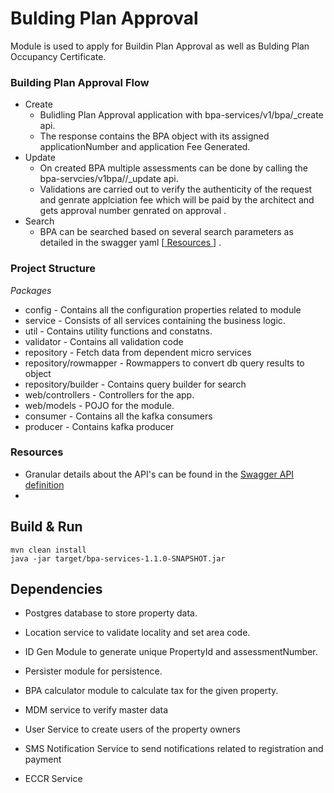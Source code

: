 # Bulding Plan Approval

Module is used to apply for Buildin Plan Approval as well as Bulding Plan Occupancy Certificate.

### Building Plan Approval Flow
- Create
   - Bulidling Plan Approval application with bpa-services/v1/bpa/_create api.
   - The response contains the BPA object with its assigned applicationNumber and application Fee Generated.
- Update
   -  On created BPA multiple assessments can be done by calling the bpa-servcies/v1bpa//_update api.
    - Validations are carried out to verify the authenticity of the request and genrate applciation fee which will be paid by the architect and gets approval number genrated on approval .
- Search
   -  BPA can be searched based on several search parameters as detailed in the swagger yaml [[ Resources ](#resources)] .


### Project Structure 
*Packages*
 - config - Contains all the configuration properties related to module
 - service - Consists of all services containing the business logic.
 - util - Contains utility functions and constatns.
 - validator - Contains all validation code
 - repository - Fetch data from dependent micro services
 - repository/rowmapper - Rowmappers to convert db query results to object
 - repository/builder - Contains query builder for search
 - web/controllers - Controllers for the app.
 - web/models - POJO for the module.
 - consumer - Contains all the kafka consumers
 - producer - Contains kafka producer


### Resources
- Granular details about the API's can be found in the [Swagger API definition](https://editor.swagger.io/?url=https://raw.githubusercontent.com/upyog/UPYOG/master/municipal-services/docs/bpa/bpa-service.yaml#!/)
- 


## Build & Run


    mvn clean install
    java -jar target/bpa-services-1.1.0-SNAPSHOT.jar


## Dependencies


- Postgres database to store property data.

- Location service to validate locality and set area code.

- ID Gen Module to generate unique PropertyId and assessmentNumber.

- Persister module for persistence.

- BPA calculator module to calculate tax for the given property.

- MDM service to verify master data

- User Service to create users of the property owners

- SMS Notification Service to send notifications related to registration and payment

- ECCR Service
